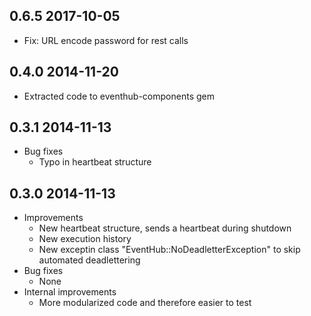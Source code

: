## 0.6.5 2017-10-05

* Fix: URL encode password for rest calls

## 0.4.0 2014-11-20

* Extracted code to eventhub-components gem

## 0.3.1 2014-11-13

* Bug fixes
  * Typo in heartbeat structure

## 0.3.0 2014-11-13

* Improvements
  * New heartbeat structure, sends a heartbeat during shutdown
  * New execution history
  * New exceptin class "EventHub::NoDeadletterException" to skip automated deadlettering
* Bug fixes
  * None
* Internal improvements
  * More modularized code and therefore easier to test
